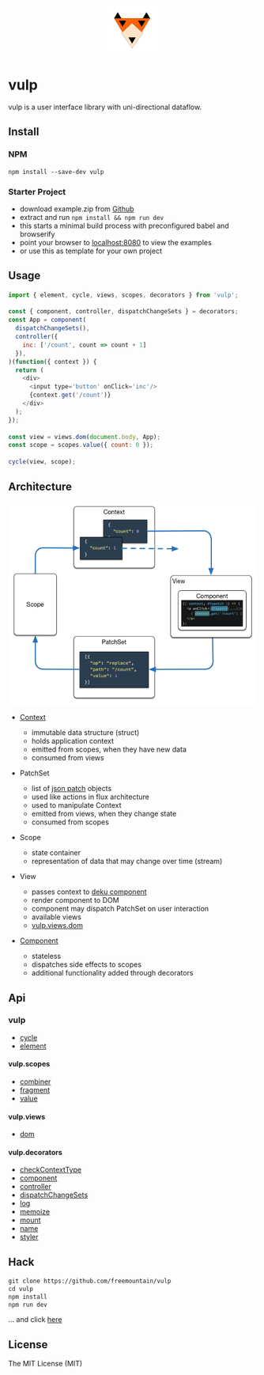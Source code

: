 <p align="center"><img width="100" src="manual/asset/logo.png"></p>

# vulp
vulp is a user interface library with uni-directional dataflow.

## Install

### NPM
```shell
npm install --save-dev vulp
```

### Starter Project
 - download example.zip from [Github](https://github.com/freemountain/vulp/releases)
 - extract and run `npm install && npm run dev`
 - this starts a minimal build process with preconfigured babel and browserify
 - point your browser to [localhost:8080](http://localhost:8080/dist) to view the examples
 - or use this as template for your own project

## Usage
```javascript
import { element, cycle, views, scopes, decorators } from 'vulp';

const { component, controller, dispatchChangeSets } = decorators;
const App = component(
  dispatchChangeSets(),
  controller({
    inc: ['/count', count => count + 1]
  }),
)(function({ context }) {
  return (
    <div>
      <input type='button' onClick='inc'/>
      {context.get('/count')}
    </div>
  );
});

const view = views.dom(document.body, App);
const scope = scopes.value({ count: 0 });

cycle(view, scope);
```

## Architecture
![overview](manual/asset/architecture.png)

- [Context](http://freemountain.github.io/vulp/class/src/Context.js~Context.html)
  - immutable data structure (struct)
  - holds application context
  - emitted from scopes, when they have new data
  - consumed from views
- PatchSet
  - list of [json patch](http://jsonpatch.com/) objects
  - used like actions in flux architecture
  - used to manipulate Context
  - emitted from views, when they change state
  - consumed from scopes
- Scope
  - state container
  - representation of data that may change over time (stream)
- View
  - passes context to [deku component](http://dekujs.github.io/deku/)
  - render component to DOM
  - component may dispatch PatchSet on user interaction
  - available views
  - [vulp.views.dom](http://freemountain.github.io/vulp/function/index.html#static-function-combiner)

- [Component](http://freemountain.github.io/vulp/typedef/index.html#static-typedef-Component)
  - stateless
  - dispatches side effects to scopes
  - additional functionality added through decorators

## Api
### vulp
- [cycle](http://freemountain.github.io/vulp/function/index.html#static-function-cycle)
- [element](http://freemountain.github.io/vulp/typedef/index.html#static-typedef-element)

#### vulp.scopes
- [combiner](http://freemountain.github.io/vulp/function/index.html#static-function-combiner)
- [fragment](http://freemountain.github.io/vulp/function/index.html#static-function-fragment)
- [value](http://freemountain.github.io/vulp/function/index.html#static-function-value)

#### vulp.views
- [dom](http://freemountain.github.io/vulp/function/index.html#static-function-dom)

#### vulp.decorators
- [checkContextType](http://freemountain.github.io/vulp/function/index.html#static-function-checkContextType)
- [component](http://freemountain.github.io/vulp/function/index.html#static-function-component)
- [controller](http://freemountain.github.io/vulp/function/index.html#static-function-controller)
- [dispatchChangeSets](http://freemountain.github.io/vulp/function/index.html#static-function-dispatchChangeSets)
- [log](http://freemountain.github.io/vulp/function/index.html#static-function-log)
- [memoize](http://freemountain.github.io/vulp/function/index.html#static-function-memoize)
- [mount](http://freemountain.github.io/vulp/function/index.html#static-function-mount)
- [name](http://freemountain.github.io/vulp/function/index.html#static-function-name)
- [styler](http://freemountain.github.io/vulp/function/index.html#static-function-styler)

## Hack
```shell
git clone https://github.com/freemountain/vulp
cd vulp
npm install
npm run dev
```
... and click [here](http://localhost:4567/)

## License
The MIT License (MIT)

